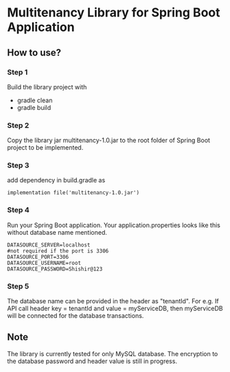 # Multitenancy Library for Spring Boot Application
## How to use?
### Step 1
Build the library project with 
- gradle clean
- gradle build

### Step 2
Copy the library jar multitenancy-1.0.jar to the root folder of Spring Boot project to be implemented.

### Step 3
add dependency in build.gradle as 
```
implementation file('multitenancy-1.0.jar')
```

### Step 4
Run your Spring Boot application. Your application.properties looks like this without database name mentioned.
```
DATASOURCE_SERVER=localhost
#not required if the port is 3306
DATASOURCE_PORT=3306
DATASOURCE_USERNAME=root
DATASOURCE_PASSWORD=Shishir@123
```

### Step 5
The database name can be provided in the header as "tenantId". For e.g. If API call header key = tenantId and value = myServiceDB, then myServiceDB will be connected for the database transactions.

## Note
The library is currently tested for only MySQL database. The encryption to the database password and header value is still in progress.

